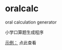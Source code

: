# oralcalc
oral calculation generator

小学口算题生成程序

[示例：](https://hldgaofeng.github.io/oralcalc/) 点此查看
